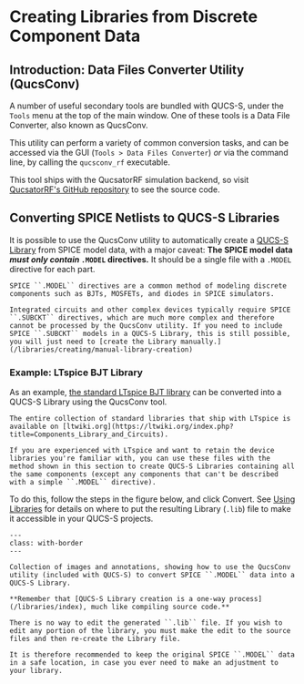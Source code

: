 # Creating Libraries from Discrete Component Data

## Introduction: Data Files Converter Utility (QucsConv)

A number of useful secondary tools are bundled with QUCS-S, under the ``Tools`` menu at the top of the main window. One of these tools is a Data File Converter, also known as QucsConv.

This utility can perform a variety of common conversion tasks, and can be accessed via the GUI (``Tools > Data Files Converter``) _or_ via the command line, by calling the ``qucsconv_rf`` executable.

This tool ships with the QucsatorRF simulation backend, so visit [QucsatorRF's GitHub repository](https://github.com/ra3xdh/qucsator_rf) to see the source code.

## Converting SPICE Netlists to QUCS-S Libraries

It is possible to use the QucsConv utility to automatically create a [QUCS-S Library](/libraries/index) from SPICE model data, with a major caveat: **The SPICE model data _must only contain_ ``.MODEL`` directives.** It should be a single file with a ``.MODEL`` directive for each part.

```{note}
SPICE ``.MODEL`` directives are a common method of modeling discrete components such as BJTs, MOSFETs, and diodes in SPICE simulators.

Integrated circuits and other complex devices typically require SPICE ``.SUBCKT`` directives, which are much more complex and therefore cannot be processed by the QucsConv utility. If you need to include SPICE ``.SUBCKT`` models in a QUCS-S Library, this is still possible, you will just need to [create the Library manually.](/libraries/creating/manual-library-creation)
```

### Example: LTspice BJT Library

As an example, [the standard LTspice BJT library](https://ltwiki.org/index.php?title=Standard.bjt) can be converted into a QUCS-S Library using the QucsConv tool.

```{tip}
The entire collection of standard libraries that ship with LTspice is available on [ltwiki.org](https://ltwiki.org/index.php?title=Components_Library_and_Circuits).

If you are experienced with LTspice and want to retain the device libraries you're familiar with, you can use these files with the method shown in this section to create QUCS-S Libraries containing all the same components (except any components that can't be described with a simple ``.MODEL`` directive).
```

To do this, follow the steps in the figure below, and click Convert. See [Using Libraries](/libraries/using-libraries) for details on where to put the resulting Library (``.lib``) file to make it accessible in your QUCS-S projects.

```{figure} /libraries/images/library-creation-with-qucsconv.drawio.png
---
class: with-border
---

Collection of images and annotations, showing how to use the QucsConv utility (included with QUCS-S) to convert SPICE ``.MODEL`` data into a QUCS-S Library.
```

```{warning}
**Remember that [QUCS-S Library creation is a one-way process](/libraries/index), much like compiling source code.**

There is no way to edit the generated ``.lib`` file. If you wish to edit any portion of the library, you must make the edit to the source files and then re-create the Library file.

It is therefore recommended to keep the original SPICE ``.MODEL`` data in a safe location, in case you ever need to make an adjustment to your library.
```